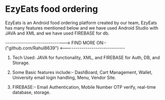 # EzyEats food ordering
EzyEats is an Android food ordering platform created by our team, EzyEats has many features mentioned below and we have used Android Studio with JAVA and XML and we have used FIREBASE for db.

------------------------------> FIND MORE ON:- ("github.com/Rahul8639") <------------------------------

1. Tech Used:  JAVA for functionality, XML, and FIREBASE for Auth, DB, and Storage.

2. Some Basic features include:-
   DashBoard, Cart Management, Wallet, University email login handling,
   Menu, Vendor Site.
   
4. FIREBASE:-
   Email Authentication, Mobile Number OTP verify,
   real-time database, storage.
